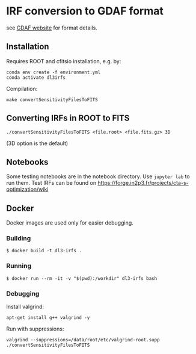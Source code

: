 # IRF conversion to GDAF format

see [GDAF website](https://gamma-astro-data-formats.readthedocs.io/en/latest/irfs/irf_components/index.html#point-spread-function) for format details.

## Installation

Requires ROOT and cfitsio installation, e.g. by:
```
conda env create -f environment.yml
conda activate dl3irfs
```

Compilation:
```
make convertSensitivityFilesToFITS
```

## Converting IRFs in ROOT to FITS

```
./convertSensitivityFilesToFITS <file.root> <file.fits.gz> 3D
```
(3D option is the default)

## Notebooks

Some testing notebooks are in the notebook directory. Use `jupyter lab` to run them.
Test IRFs can be found on https://forge.in2p3.fr/projects/cta-s-optimization/wiki

## Docker

Docker images are used only for easier debugging.

### Building

```
$ docker build -t dl3-irfs .
```

### Running

```
$ docker run --rm -it -v "$(pwd):/workdir" dl3-irfs bash
```

### Debugging

Install valgrind:
```
apt-get install g++ valgrind -y
```

Run with suppressions:
```
valgrind --suppressions=/data/root/etc/valgrind-root.supp ./convertSensitivityFilesToFITS
```

